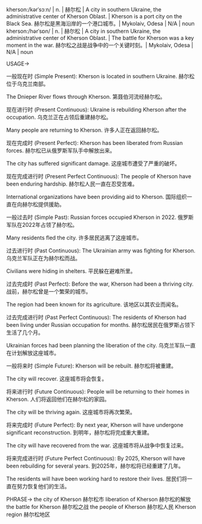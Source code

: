 kherson:/kərˈsɔːn/ | n. |  赫尔松 | A city in southern Ukraine, the administrative center of Kherson Oblast. |  Kherson is a port city on the Black Sea. 赫尔松是黑海沿岸的一个港口城市。|  Mykolaiv, Odesa | N/A | noun
kherson:/hərˈsɒn/ | n. |  赫尔松 | A city in southern Ukraine, the administrative center of Kherson Oblast. |  The battle for Kherson was a key moment in the war. 赫尔松之战是战争中的一个关键时刻。|  Mykolaiv, Odesa | N/A | noun



USAGE->

一般现在时 (Simple Present):
Kherson is located in southern Ukraine.  赫尔松位于乌克兰南部。

The Dnieper River flows through Kherson.  第聂伯河流经赫尔松。


现在进行时 (Present Continuous):
Ukraine is rebuilding Kherson after the occupation.  乌克兰正在占领后重建赫尔松。

Many people are returning to Kherson.  许多人正在返回赫尔松。


现在完成时 (Present Perfect):
Kherson has been liberated from Russian forces. 赫尔松已从俄罗斯军队手中解放出来。

The city has suffered significant damage.  这座城市遭受了严重的破坏。


现在完成进行时 (Present Perfect Continuous):
The people of Kherson have been enduring hardship. 赫尔松人民一直在忍受苦难。

International organizations have been providing aid to Kherson. 国际组织一直在向赫尔松提供援助。


一般过去时 (Simple Past):
Russian forces occupied Kherson in 2022.  俄罗斯军队在2022年占领了赫尔松。

Many residents fled the city. 许多居民逃离了这座城市。


过去进行时 (Past Continuous):
The Ukrainian army was fighting for Kherson. 乌克兰军队正在为赫尔松而战。

Civilians were hiding in shelters. 平民躲在避难所里。


过去完成时 (Past Perfect):
Before the war, Kherson had been a thriving city.  战前，赫尔松曾是一个繁荣的城市。

The region had been known for its agriculture.  该地区以其农业而闻名。


过去完成进行时 (Past Perfect Continuous):
The residents of Kherson had been living under Russian occupation for months. 赫尔松居民在俄罗斯占领下生活了几个月。

Ukrainian forces had been planning the liberation of the city. 乌克兰军队一直在计划解放这座城市。


一般将来时 (Simple Future):
Kherson will be rebuilt. 赫尔松将被重建。

The city will recover.  这座城市将会恢复。


将来进行时 (Future Continuous):
People will be returning to their homes in Kherson. 人们将返回他们在赫尔松的家园。

The city will be thriving again.  这座城市将再次繁荣。


将来完成时 (Future Perfect):
By next year, Kherson will have undergone significant reconstruction.  到明年，赫尔松将完成重大重建。

The city will have recovered from the war. 这座城市将从战争中恢复过来。


将来完成进行时 (Future Perfect Continuous):
By 2025,  Kherson will have been rebuilding for several years. 到2025年，赫尔松将已经重建了几年。

The residents will have been working hard to restore their lives. 居民们将一直在努力恢复他们的生活。


PHRASE->
the city of Kherson  赫尔松市
liberation of Kherson  赫尔松的解放
the battle for Kherson  赫尔松之战
the people of Kherson 赫尔松人民
Kherson region  赫尔松地区
